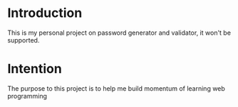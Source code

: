 # Introduction
This is my personal project on password generator and validator, it won't be supported.

# Intention
The purpose to this project is to help me build momentum of learning web programming